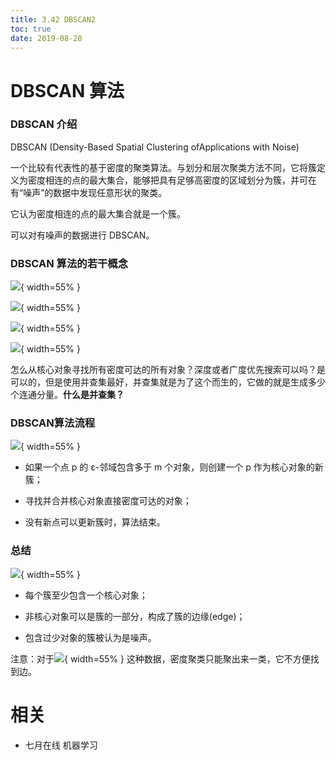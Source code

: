 ```yaml
---
title: 3.42 DBSCAN2
toc: true
date: 2019-08-28
---
```



# DBSCAN 算法


### DBSCAN 介绍


DBSCAN (Density-Based Spatial Clustering ofApplications with Noise)

一个比较有代表性的基于密度的聚类算法。与划分和层次聚类方法不同，它将簇定义为密度相连的点的最大集合，能够把具有足够高密度的区域划分为簇，并可在有“噪声”的数据中发现任意形状的聚类。

它认为密度相连的点的最大集合就是一个簇。

可以对有噪声的数据进行 DBSCAN。


### DBSCAN 算法的若干概念




![](http://images.iterate.site/blog/image/180728/h0fiE8K0l7.png?imageslim){ width=55% }



![](http://images.iterate.site/blog/image/180728/EA29aF94l3.png?imageslim){ width=55% }



![](http://images.iterate.site/blog/image/180728/4CJDHgdljd.png?imageslim){ width=55% }



![](http://images.iterate.site/blog/image/180728/6C1gF6Gfai.png?imageslim){ width=55% }

怎么从核心对象寻找所有密度可达的所有对象？深度或者广度优先搜索可以吗？是可以的，但是使用并查集最好，并查集就是为了这个而生的，它做的就是生成多少个连通分量。**什么是并查集？**


### DBSCAN算法流程



![](http://images.iterate.site/blog/image/180728/027FfAi6De.png?imageslim){ width=55% }


  * 如果一个点 p 的 ε-邻域包含多于 m 个对象，则创建一个 p 作为核心对象的新簇；

  * 寻找并合并核心对象直接密度可达的对象；

  * 没有新点可以更新簇时，算法结束。




### 总结


![](http://images.iterate.site/blog/image/180728/KILB1Jal2K.png?imageslim){ width=55% }



  * 每个簇至少包含一个核心对象；

  * 非核心对象可以是簇的一部分，构成了簇的边缘(edge)；

  * 包含过少对象的簇被认为是噪声。


注意：对于![](http://images.iterate.site/blog/image/180728/k4CiIF889I.png?imageslim){ width=55% } 这种数据，密度聚类只能聚出来一类，它不方便找到边。






# 相关

- 七月在线 机器学习
